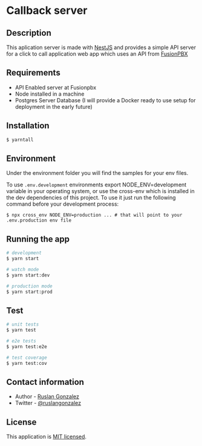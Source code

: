 # Callback server

## Description

This aplication server is made with [NestJS](https://nestjs.com) and provides a simple API server for a click to call application web app which uses an API from [FusionPBX](https://fusionpbx.com)

## Requirements

- API Enabled server at Fusionpbx
- Node installed in a machine
- Postgres Server Database (I will provide a Docker ready to use setup for deployment in the early future)

## Installation

```bash
$ yarntall
```

## Environment

Under the environment folder you will find the samples for your env files.

To use `.env.development` environments export NODE_ENV=development variable in your operating system, or use the cross-env which is installed in the dev dependencies of this project. To use it just run the following command before your development process:

`$ npx cross_env NODE_ENV=production ... # that will point to your .env.production env file`

## Running the app

```bash
# development
$ yarn start

# watch mode
$ yarn start:dev

# production mode
$ yarn start:prod
```

## Test

```bash
# unit tests
$ yarn test

# e2e tests
$ yarn test:e2e

# test coverage
$ yarn test:cov
```

## Contact information

- Author - [Ruslan Gonzalez](https://rusgunx.tk)
- Twitter - [@ruslangonzalez](https://twitter.com/ruslangonzalez)

## License

This application is [MIT licensed](LICENSE).
